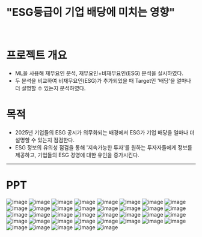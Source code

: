 # **"ESG등급이 기업 배당에 미치는 영향"**
<br>



# **프로젝트 개요**
- ML을 사용해 재무요인 분석, 재무요인+비재무요인(ESG) 분석을 실시하였다.
- 두 분석을 비교하여 비재무요인(ESG)가 추가되었을 때 Target인 '배당'을 얼마나 더 설명할 수 있는지 분석하였다.



# **목적**
- 2025년 기업들의 ESG 공시가 의무화되는 배경에서 ESG가 기업 배당을 얼마나 더 설명할 수 있는지 점검한다.
- ESG 정보의 유의성 점검을 통해 '지속가능한 투자'를 원하는 투자자들에게 정보를 제공하고, 기업들의 ESG 경영에 대한 유인을 증가시킨다.



---
# **PPT**
![image](https://github.com/shoni0325/Project_1/assets/129731878/95cfe2e0-ee20-4491-a229-167971d4230e)
![image](https://github.com/shoni0325/Project_1/assets/129731878/47999e0b-9566-43e2-bbbf-7bb8aa900162)
![image](https://github.com/shoni0325/Project_1/assets/129731878/d71d7f79-b812-4a29-9b82-84d54a8fc666)
![image](https://github.com/shoni0325/Project_1/assets/129731878/c40fa30c-d0a8-4514-b06b-ea5de310e0fb)
![image](https://github.com/shoni0325/Project_1/assets/129731878/19dd1a5c-4342-40f1-9901-8efd3485bef1)
![image](https://github.com/shoni0325/Project_1/assets/129731878/60d66f76-e46c-4f06-9f3f-23c364208186)
![image](https://github.com/shoni0325/Project_1/assets/129731878/8a834d4d-6f21-432e-af6d-ccd4b251772e)
![image](https://github.com/shoni0325/Project_1/assets/129731878/c1b2e47c-cf86-437e-a4f9-1c6527898913)
![image](https://github.com/shoni0325/Project_1/assets/129731878/55d352ba-316a-4a56-8c0c-0f0568b2b218)
![image](https://github.com/shoni0325/Project_1/assets/129731878/ec4b03d1-4eee-410f-ac86-0d9799c0228d)
![image](https://github.com/shoni0325/Project_1/assets/129731878/005debf9-1b7e-46d0-ab60-d8d9b7ce691a)
![image](https://github.com/shoni0325/Project_1/assets/129731878/d1c74aa2-48c4-4d51-82ae-9b0112274b70)
![image](https://github.com/shoni0325/Project_1/assets/129731878/8394b22a-dc79-430b-ad04-a96ffe8d7ac9)
![image](https://github.com/shoni0325/Project_1/assets/129731878/36a01299-633b-4480-bc38-49b1ac160f33)
![image](https://github.com/shoni0325/Project_1/assets/129731878/0b3f4422-6376-4dd0-80bb-1359ca0b61ed)
![image](https://github.com/shoni0325/Project_1/assets/129731878/fd6a6846-e3aa-4c16-8a53-1681ffc8e9f4)
![image](https://github.com/shoni0325/Project_1/assets/129731878/66da4377-02ff-471a-9b05-e59e4d789737)
![image](https://github.com/shoni0325/Project_1/assets/129731878/d1966686-270e-4930-bc1a-e98aa0dd9d2f)
![image](https://github.com/shoni0325/Project_1/assets/129731878/401bb4c1-0e1c-427a-9fd1-1f9e3904e3d2)
![image](https://github.com/shoni0325/Project_1/assets/129731878/a73afb5e-5e97-4602-95df-3f34137511da)
![image](https://github.com/shoni0325/Project_1/assets/129731878/bd7eddef-dd11-4b93-b2e4-6239d2a2f68f)
![image](https://github.com/shoni0325/Project_1/assets/129731878/3c65c7c2-873b-4b44-94ff-d933a6341668)
![image](https://github.com/shoni0325/Project_1/assets/129731878/cb41d685-61e9-4497-9cfb-44e14482a39d)
![image](https://github.com/shoni0325/Project_1/assets/129731878/c894b5e4-27e0-425e-b5c3-8ed69604d9f8)
![image](https://github.com/shoni0325/Project_1/assets/129731878/8fd5779a-243c-4eb0-a4ec-3f90c78b5c6d)
![image](https://github.com/shoni0325/Project_1/assets/129731878/c7f52286-310e-4a44-acd4-d4b11412b764)
![image](https://github.com/shoni0325/Project_1/assets/129731878/e88c0421-b437-4504-a928-ed619997cbc9)
![image](https://github.com/shoni0325/Project_1/assets/129731878/5e40ef67-39de-4142-926b-a0ae72ee78c8)
![image](https://github.com/shoni0325/Project_1/assets/129731878/50b6fedd-f72d-4820-81f2-b497006393ab)
![image](https://github.com/shoni0325/Project_1/assets/129731878/6bfcfd38-aa5d-4e3c-ac3a-fe9039492e73)
![image](https://github.com/shoni0325/Project_1/assets/129731878/3be28a0b-98e6-4cb1-9159-de811a5ef5d9)
![image](https://github.com/shoni0325/Project_1/assets/129731878/3a77a794-eb3f-432a-82aa-f63af6f5e0a7)
![image](https://github.com/shoni0325/Project_1/assets/129731878/ac9bb9de-8d6c-421c-a53b-e8d6c52497e3)
![image](https://github.com/shoni0325/Project_1/assets/129731878/eeb99cad-a41c-41a8-9ffa-098050c7bc85)
![image](https://github.com/shoni0325/Project_1/assets/129731878/2d7b7870-a61d-4910-8222-32c2fc9221ee)
![image](https://github.com/shoni0325/Project_1/assets/129731878/d992b559-9135-482d-acd7-066149d606f3)
![image](https://github.com/shoni0325/Project_1/assets/129731878/d08d2962-10cc-4a93-9447-93aea592eeec)
